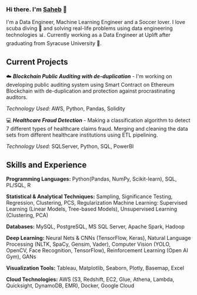 ### Hi there. I'm [Saheb](https://www.linkedin.com/in/saheb-singh7) 👋

I'm a Data Engineer, Machine Learning Engineer and a Soccer lover. I love scuba diving 🤿 and solving real-life problems using data engineering technologies 📊. Currently working as a Data Engineer at Uplift after graduating from Syracuse University 🍊.

## Current Projects

☁️ **_Blockchain Public Auditing with de-duplication_** - I'm working on developing public auditing system using Smart Contract on Ethereum Blockchain with de-duplication and protection against procrastinating auditors.

_Technology Used:_ AWS, Python, Pandas, Solidity

‍💻 **_Healthcare Fraud Detection_** - Making a classification algorithm to detect 7 different types of healthcare claims fraud. Merging and cleaning the data sets from different healthcare institutions using ETL pipelining.

_Technology Used:_ SQLServer, Python, SQL, PowerBI

## Skills and Experience
**Programming Languages:** Python(Pandas, NumPy, Scikit-learn), SQL, PL/SQL, R

**Statistical & Analytical Techniques:** Sampling, Significance Testing, Regression, Clustering, PCS, Regularization
Machine Learning: Supervised Learning (Linear Models, Tree-based Models), Unsupervised Learning (Clustering, PCA)

**Databases:** MySQL, PostgreSQL, MS SQL Server, Apache Spark, Hadoop

**Deep Learning:** Neural Nets & CNNs (TensorFlow, Keras), Natural Language Processing (NLTK, SpaCy, Gensim, Vader), Computer Vision (YOLO, OpenCV, Face Recognition, TensorFlow), Reinforcement Learning (Open AI Gym), GANs

**Visualization Tools:** Tableau, Matplotlib, Seaborn, Plotly, Basemap, Excel

**Cloud Technologies:** AWS (S3, Redshift, EC2, Glue, Athena, Lambda, Quicksight, DynamoDB, EMR), Docker, Google Cloud
<!--
**robinsaheb/robinsaheb** is a ✨ _special_ ✨ repository because its `README.md` (this file) appears on your GitHub profile.

Here are some ideas to get you started:

- 🔭 I’m currently working on ...
- 🌱 I’m currently learning ...
- 👯 I’m looking to collaborate on ...
- 🤔 I’m looking for help with ...
- 💬 Ask me about ...
- 📫 How to reach me: ...
- 😄 Pronouns: ...
- ⚡ Fun fact: ...
-->
